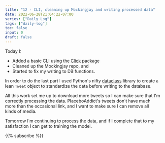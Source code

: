 ```yaml
---
title: "12 - CLI, cleaning up Mockingjay and writing processed data"
date: 2022-06-28T21:04:22-07:00
series: ["Daily Log"]
tags: ["daily-log"]
toc: false
input: 0
draft: false
---
```

Today I:

- Added a basic CLI using the [Click](https://click.palletsprojects.com/en/8.1.x/) package
- Cleaned up the Mockingjay repo, and
- Started to fix my writing to DB functions.

In order to do the last part I used Python's nifty [dataclass](https://docs.python.org/3/library/dataclasses.html) library to create a lean `Tweet` object to standardize the data before writing to the database.

All this work set me up to download more tweets so I can make sure that I'm correctly processing the data. PIaceboAddict's tweets don't have much more than the occasional link, and I want to make sure I can remove all kinds of media.

Tomorrow I'm continuing to process the data, and if I complete that to my satisfaction I can get to training the model.

{{% subscribe %}}
